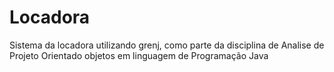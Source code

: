 # Locadora
Sistema da locadora utilizando grenj, como parte da disciplina de Analise de Projeto Orientado objetos em 
linguagem de Programação Java
